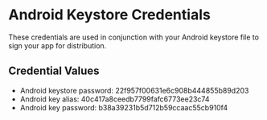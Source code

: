 # Android Keystore Credentials

These credentials are used in conjunction with your Android keystore file to sign your app for distribution.

## Credential Values

- Android keystore password: 22f957f00631e6c908b444855b89d203
- Android key alias: 40c417a8ceedb7799fafc6773ee23c74
- Android key password: b38a39231b5d712b59ccaac55cb910f4
      